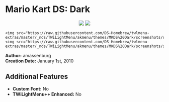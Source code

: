 # Mario Kart DS: Dark

<p align="center">
	<img src="https://raw.githubusercontent.com/DS-Homebrew/twlmenu-extras/master/_nds/TWiLightMenu/akmenu/themes/MKDS%20Dark/screenshots/main.jpg">
	<img src="https://raw.githubusercontent.com/DS-Homebrew/twlmenu-extras/master/_nds/TWiLightMenu/akmenu/themes/MKDS%20Dark/screenshots/progress.jpg"><br>

	<img src="https://raw.githubusercontent.com/DS-Homebrew/twlmenu-extras/master/_nds/TWiLightMenu/akmenu/themes/MKDS%20Dark/screenshots/rom.jpg">
	<img src="https://raw.githubusercontent.com/DS-Homebrew/twlmenu-extras/master/_nds/TWiLightMenu/akmenu/themes/MKDS%20Dark/screenshots/start.jpg">
</p>

**Author:** amassenburg     
**Creation Date:** January 1st, 2010

## Additional Features

- **Custom Font:** No
- **TWiLightMenu++ Enhanced:** No